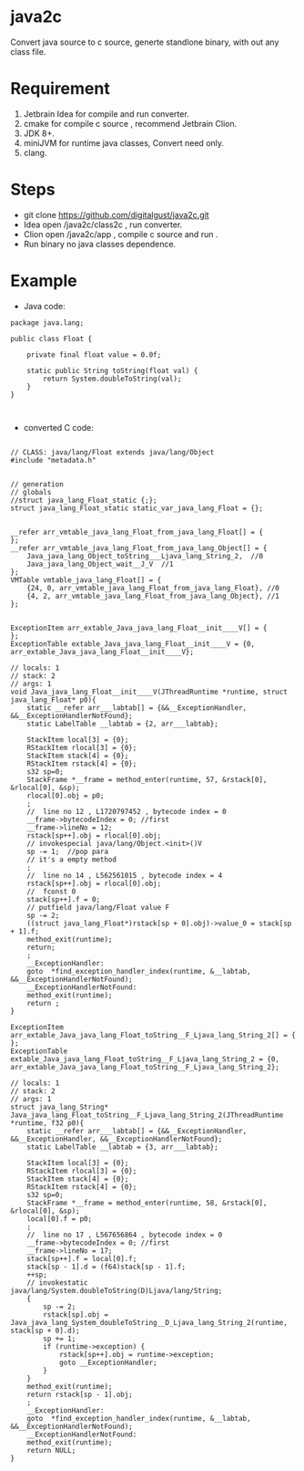 
# java2c

Convert java source to c source, generte standlone binary, with out any class file.
    
# Requirement
     
1. Jetbrain Idea for compile and run converter.    
2. cmake for compile c source , recommend Jetbrain Clion.     
3. JDK 8+.     
4. miniJVM for runtime java classes, Convert need only.       
5. clang.     

     
# Steps    

* git clone https://github.com/digitalgust/java2c.git        
* Idea open /java2c/class2c , run converter.    
* Clion open /java2c/app , compile c source and run .      
* Run binary no java classes dependence.     
     
# Example   
    
* Java code:

```
package java.lang;

public class Float {

    private final float value = 0.0f;

    static public String toString(float val) {
        return System.doubleToString(val);
    }
}



```     
     
* converted C code:     
     
```     

// CLASS: java/lang/Float extends java/lang/Object
#include "metadata.h"


// generation
// globals
//struct java_lang_Float_static {;};
struct java_lang_Float_static static_var_java_lang_Float = {};


__refer arr_vmtable_java_lang_Float_from_java_lang_Float[] = {
};
__refer arr_vmtable_java_lang_Float_from_java_lang_Object[] = {
    Java_java_lang_Object_toString___Ljava_lang_String_2,  //0
    Java_java_lang_Object_wait__J_V  //1
};
VMTable vmtable_java_lang_Float[] = {
    {24, 0, arr_vmtable_java_lang_Float_from_java_lang_Float}, //0
    {4, 2, arr_vmtable_java_lang_Float_from_java_lang_Object}, //1
};


ExceptionItem arr_extable_Java_java_lang_Float__init____V[] = {
};
ExceptionTable extable_Java_java_lang_Float__init____V = {0, arr_extable_Java_java_lang_Float__init____V};

// locals: 1
// stack: 2
// args: 1
void Java_java_lang_Float__init____V(JThreadRuntime *runtime, struct java_lang_Float* p0){
    static __refer arr___labtab[] = {&&__ExceptionHandler, &&__ExceptionHandlerNotFound};
    static LabelTable __labtab = {2, arr___labtab};
    
    StackItem local[3] = {0};
    RStackItem rlocal[3] = {0};
    StackItem stack[4] = {0};
    RStackItem rstack[4] = {0};
    s32 sp=0;
    StackFrame *__frame = method_enter(runtime, 57, &rstack[0], &rlocal[0], &sp);
    rlocal[0].obj = p0;
    ; 
    //  line no 12 , L1720797452 , bytecode index = 0
    __frame->bytecodeIndex = 0; //first
    __frame->lineNo = 12;
    rstack[sp++].obj = rlocal[0].obj;
    // invokespecial java/lang/Object.<init>()V
    sp -= 1;  //pop para
    // it's a empty method
    ; 
    //  line no 14 , L562561015 , bytecode index = 4
    rstack[sp++].obj = rlocal[0].obj;
    //  fconst 0
    stack[sp++].f = 0;
    // putfield java/lang/Float value F
    sp -= 2;
    ((struct java_lang_Float*)rstack[sp + 0].obj)->value_0 = stack[sp + 1].f;
    method_exit(runtime);
    return;
    ; 
    __ExceptionHandler:
    goto  *find_exception_handler_index(runtime, &__labtab, &&__ExceptionHandlerNotFound);
    __ExceptionHandlerNotFound:
    method_exit(runtime);
    return ;
}

ExceptionItem arr_extable_Java_java_lang_Float_toString__F_Ljava_lang_String_2[] = {
};
ExceptionTable extable_Java_java_lang_Float_toString__F_Ljava_lang_String_2 = {0, arr_extable_Java_java_lang_Float_toString__F_Ljava_lang_String_2};

// locals: 1
// stack: 2
// args: 1
struct java_lang_String* Java_java_lang_Float_toString__F_Ljava_lang_String_2(JThreadRuntime *runtime, f32 p0){
    static __refer arr___labtab[] = {&&__ExceptionHandler, &&__ExceptionHandler, &&__ExceptionHandlerNotFound};
    static LabelTable __labtab = {3, arr___labtab};
    
    StackItem local[3] = {0};
    RStackItem rlocal[3] = {0};
    StackItem stack[4] = {0};
    RStackItem rstack[4] = {0};
    s32 sp=0;
    StackFrame *__frame = method_enter(runtime, 58, &rstack[0], &rlocal[0], &sp);
    local[0].f = p0;
    ; 
    //  line no 17 , L567656864 , bytecode index = 0
    __frame->bytecodeIndex = 0; //first
    __frame->lineNo = 17;
    stack[sp++].f = local[0].f;
    stack[sp - 1].d = (f64)stack[sp - 1].f; 
    ++sp;
    // invokestatic java/lang/System.doubleToString(D)Ljava/lang/String;
    {
        sp -= 2;
        rstack[sp].obj = Java_java_lang_System_doubleToString__D_Ljava_lang_String_2(runtime, stack[sp + 0].d);
        sp += 1;
        if (runtime->exception) {
            rstack[sp++].obj = runtime->exception;
            goto __ExceptionHandler;
        }
    }
    method_exit(runtime);
    return rstack[sp - 1].obj;
    ; 
    __ExceptionHandler:
    goto  *find_exception_handler_index(runtime, &__labtab, &&__ExceptionHandlerNotFound);
    __ExceptionHandlerNotFound:
    method_exit(runtime);
    return NULL;
}




     
     
```     
     
     
     
